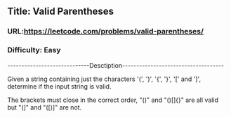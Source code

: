 ## Title: Valid Parentheses

### URL:https://leetcode.com/problems/valid-parentheses/
### Difficulty: Easy

-----------------------------Desctiption------------------------------------

Given a string containing just the characters '(', ')', '{', '}', '[' and ']',
determine if the input string is valid.

The brackets must close in the correct order, "()" and "()[]{}" are all valid
but "(]" and "([)]" are not.
